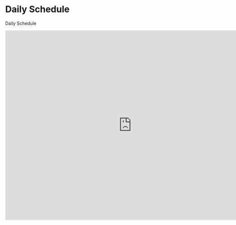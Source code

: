 # Daily Schedule
Daily Schedule
<iframe src="https://calendar.google.com/calendar/b/0?cid=ZmxhdGlyb25zY2hvb2wuY29tXzRrcmNqdGpwNDYxNzFlczVsbnFuM2tua204QGdyb3VwLmNhbGVuZGFyLmdvb2dsZS5jb20" style="border-width:0" width="800" height="600" frameborder="0" scrolling="no"></iframe>
